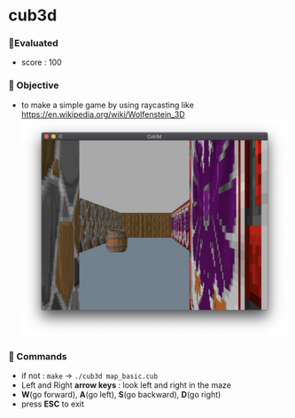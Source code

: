 # cub3d

### :mag_right:Evaluated
+ score : 100
### :mag_right: Objective
- to make a simple game by using raycasting like https://en.wikipedia.org/wiki/Wolfenstein_3D
![screenshot](./screenshot.png)
### :mag_right: Commands
- if not : ```make``` -> ```./cub3d map_basic.cub```
- Left and Right **arrow keys** :  look left and right in the maze
- **W**(go forward), **A**(go left), **S**(go backward), **D**(go right)
- press **ESC** to exit
